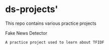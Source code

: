 # ds-projects'

This repo contains various practice projects

Fake News Detector 

    A practice project used to learn about TFIDF
